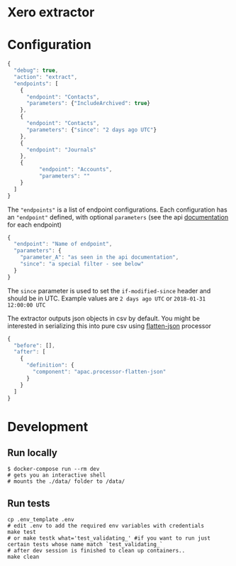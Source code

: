 # Xero extractor

# Configuration
```javascript
{
  "debug": true,
  "action": "extract",
  "endpoints": [
    {
      "endpoint": "Contacts",
      "parameters": {"IncludeArchived": true}
    },
    {
      "endpoint": "Contacts",
      "parameters": {"since": "2 days ago UTC"}
    },
    {
      "endpoint": "Journals"
    },
    {
          "endpoint": "Accounts",
          "parameters": ""
    }
  ]
}
```

The `"endpoints"` is a list of endpoint configurations. Each configuration has an `"endpoint"` defined, with optional `parameters` (see the api [documentation](https://developer.xero.com/documentation/api/api-overview) for each endpoint)

```javascript
{
  "endpoint": "Name of endpoint",
  "parameters": {
    "parameter_A": "as seen in the api documentation",
    "since": "a special filter - see below"
  }
}
```

The `since` parameter is used to set the `if-modified-since` header and should be in UTC. Example values are `2 days ago UTC` or `2018-01-31 12:00:00 UTC`


The extractor outputs json objects in csv by default. You might be interested in serializing this into pure csv using [flatten-json](https://components.keboola.com/~/components/apac.processor-flatten-json) processor

```javascript
{
  "before": [],
  "after": [
    {
      "definition": {
        "component": "apac.processor-flatten-json"
      }
    }
  ]
}
```




# Development
## Run locally
```
$ docker-compose run --rm dev
# gets you an interactive shell
# mounts the ./data/ folder to /data/
```

## Run tests
```
cp .env_template .env
# edit .env to add the required env variables with credentials
make test
# or make testk what='test_validating_' #if you want to run just certain tests whose name match `test_validating_`
# after dev session is finished to clean up containers..
make clean 
```

